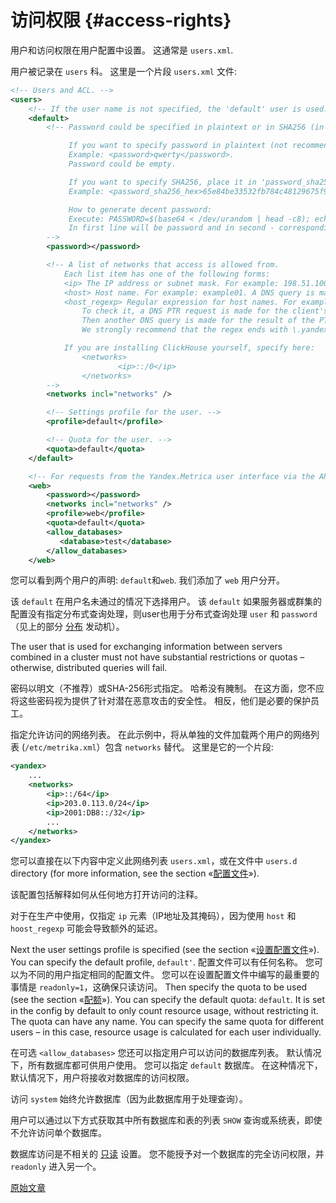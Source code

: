 # 访问权限 {#access-rights}

用户和访问权限在用户配置中设置。 这通常是 `users.xml`.

用户被记录在 `users` 科。 这里是一个片段 `users.xml` 文件:

``` xml
<!-- Users and ACL. -->
<users>
    <!-- If the user name is not specified, the 'default' user is used. -->
    <default>
        <!-- Password could be specified in plaintext or in SHA256 (in hex format).

             If you want to specify password in plaintext (not recommended), place it in 'password' element.
             Example: <password>qwerty</password>.
             Password could be empty.

             If you want to specify SHA256, place it in 'password_sha256_hex' element.
             Example: <password_sha256_hex>65e84be33532fb784c48129675f9eff3a682b27168c0ea744b2cf58ee02337c5</password_sha256_hex>

             How to generate decent password:
             Execute: PASSWORD=$(base64 < /dev/urandom | head -c8); echo "$PASSWORD"; echo -n "$PASSWORD" | sha256sum | tr -d '-'
             In first line will be password and in second - corresponding SHA256.
        -->
        <password></password>

        <!-- A list of networks that access is allowed from.
            Each list item has one of the following forms:
            <ip> The IP address or subnet mask. For example: 198.51.100.0/24 or 2001:DB8::/32.
            <host> Host name. For example: example01. A DNS query is made for verification, and all addresses obtained are compared with the address of the customer.
            <host_regexp> Regular expression for host names. For example, ^example\d\d-\d\d-\d\.yandex\.ru$
                To check it, a DNS PTR request is made for the client's address and a regular expression is applied to the result.
                Then another DNS query is made for the result of the PTR query, and all received address are compared to the client address.
                We strongly recommend that the regex ends with \.yandex\.ru$.

            If you are installing ClickHouse yourself, specify here:
                <networks>
                        <ip>::/0</ip>
                </networks>
        -->
        <networks incl="networks" />

        <!-- Settings profile for the user. -->
        <profile>default</profile>

        <!-- Quota for the user. -->
        <quota>default</quota>
    </default>

    <!-- For requests from the Yandex.Metrica user interface via the API for data on specific counters. -->
    <web>
        <password></password>
        <networks incl="networks" />
        <profile>web</profile>
        <quota>default</quota>
        <allow_databases>
           <database>test</database>
        </allow_databases>
    </web>
```

您可以看到两个用户的声明: `default`和`web`. 我们添加了 `web` 用户分开。

该 `default` 在用户名未通过的情况下选择用户。 该 `default` 如果服务器或群集的配置没有指定分布式查询处理，则user也用于分布式查询处理 `user` 和 `password` （见上的部分 [分布](../engines/table-engines/special/distributed.md) 发动机）。

The user that is used for exchanging information between servers combined in a cluster must not have substantial restrictions or quotas – otherwise, distributed queries will fail.

密码以明文（不推荐）或SHA-256形式指定。 哈希没有腌制。 在这方面，您不应将这些密码视为提供了针对潜在恶意攻击的安全性。 相反，他们是必要的保护员工。

指定允许访问的网络列表。 在此示例中，将从单独的文件加载两个用户的网络列表 (`/etc/metrika.xml`）包含 `networks` 替代。 这里是它的一个片段:

``` xml
<yandex>
    ...
    <networks>
        <ip>::/64</ip>
        <ip>203.0.113.0/24</ip>
        <ip>2001:DB8::/32</ip>
        ...
    </networks>
</yandex>
```

您可以直接在以下内容中定义此网络列表 `users.xml`，或在文件中 `users.d` directory (for more information, see the section «[配置文件](configuration-files.md#configuration_files)»).

该配置包括解释如何从任何地方打开访问的注释。

对于在生产中使用，仅指定 `ip` 元素（IP地址及其掩码），因为使用 `host` 和 `hoost_regexp` 可能会导致额外的延迟。

Next the user settings profile is specified (see the section «[设置配置文件](settings/settings-profiles.md)»). You can specify the default profile, `default'`. 配置文件可以有任何名称。 您可以为不同的用户指定相同的配置文件。 您可以在设置配置文件中编写的最重要的事情是 `readonly=1`，这确保只读访问。
Then specify the quota to be used (see the section «[配额](quotas.md#quotas)»). You can specify the default quota: `default`. It is set in the config by default to only count resource usage, without restricting it. The quota can have any name. You can specify the same quota for different users – in this case, resource usage is calculated for each user individually.

在可选 `<allow_databases>` 您还可以指定用户可以访问的数据库列表。 默认情况下，所有数据库都可供用户使用。 您可以指定 `default` 数据库。 在这种情况下，默认情况下，用户将接收对数据库的访问权限。

访问 `system` 始终允许数据库（因为此数据库用于处理查询）。

用户可以通过以下方式获取其中所有数据库和表的列表 `SHOW` 查询或系统表，即使不允许访问单个数据库。

数据库访问是不相关的 [只读](settings/permissions-for-queries.md#settings_readonly) 设置。 您不能授予对一个数据库的完全访问权限，并 `readonly` 进入另一个。

[原始文章](https://clickhouse.tech/docs/en/operations/access_rights/) <!--hide-->
